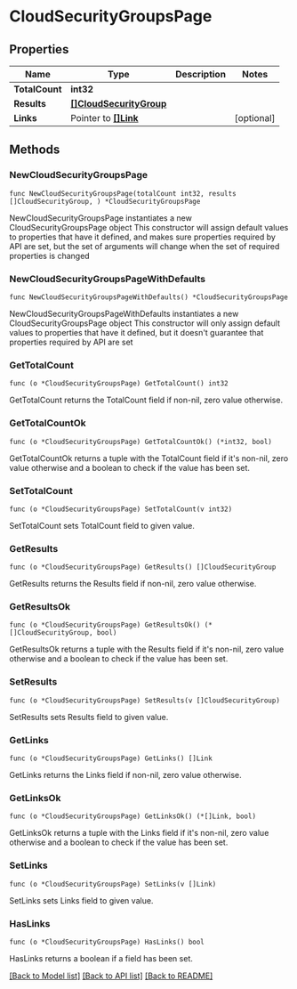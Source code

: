 # CloudSecurityGroupsPage

## Properties

Name | Type | Description | Notes
------------ | ------------- | ------------- | -------------
**TotalCount** | **int32** |  | 
**Results** | [**[]CloudSecurityGroup**](CloudSecurityGroup.md) |  | 
**Links** | Pointer to [**[]Link**](Link.md) |  | [optional] 

## Methods

### NewCloudSecurityGroupsPage

`func NewCloudSecurityGroupsPage(totalCount int32, results []CloudSecurityGroup, ) *CloudSecurityGroupsPage`

NewCloudSecurityGroupsPage instantiates a new CloudSecurityGroupsPage object
This constructor will assign default values to properties that have it defined,
and makes sure properties required by API are set, but the set of arguments
will change when the set of required properties is changed

### NewCloudSecurityGroupsPageWithDefaults

`func NewCloudSecurityGroupsPageWithDefaults() *CloudSecurityGroupsPage`

NewCloudSecurityGroupsPageWithDefaults instantiates a new CloudSecurityGroupsPage object
This constructor will only assign default values to properties that have it defined,
but it doesn't guarantee that properties required by API are set

### GetTotalCount

`func (o *CloudSecurityGroupsPage) GetTotalCount() int32`

GetTotalCount returns the TotalCount field if non-nil, zero value otherwise.

### GetTotalCountOk

`func (o *CloudSecurityGroupsPage) GetTotalCountOk() (*int32, bool)`

GetTotalCountOk returns a tuple with the TotalCount field if it's non-nil, zero value otherwise
and a boolean to check if the value has been set.

### SetTotalCount

`func (o *CloudSecurityGroupsPage) SetTotalCount(v int32)`

SetTotalCount sets TotalCount field to given value.


### GetResults

`func (o *CloudSecurityGroupsPage) GetResults() []CloudSecurityGroup`

GetResults returns the Results field if non-nil, zero value otherwise.

### GetResultsOk

`func (o *CloudSecurityGroupsPage) GetResultsOk() (*[]CloudSecurityGroup, bool)`

GetResultsOk returns a tuple with the Results field if it's non-nil, zero value otherwise
and a boolean to check if the value has been set.

### SetResults

`func (o *CloudSecurityGroupsPage) SetResults(v []CloudSecurityGroup)`

SetResults sets Results field to given value.


### GetLinks

`func (o *CloudSecurityGroupsPage) GetLinks() []Link`

GetLinks returns the Links field if non-nil, zero value otherwise.

### GetLinksOk

`func (o *CloudSecurityGroupsPage) GetLinksOk() (*[]Link, bool)`

GetLinksOk returns a tuple with the Links field if it's non-nil, zero value otherwise
and a boolean to check if the value has been set.

### SetLinks

`func (o *CloudSecurityGroupsPage) SetLinks(v []Link)`

SetLinks sets Links field to given value.

### HasLinks

`func (o *CloudSecurityGroupsPage) HasLinks() bool`

HasLinks returns a boolean if a field has been set.


[[Back to Model list]](../README.md#documentation-for-models) [[Back to API list]](../README.md#documentation-for-api-endpoints) [[Back to README]](../README.md)



